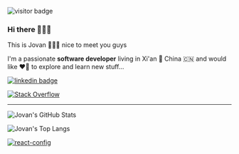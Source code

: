 
![visitor badge](https://visitor-badge.glitch.me/badge?page_id=jovanliuc.visitor-badge&left_text=visitors)

### Hi there 👏👏👏

This is Jovan 👨‍👩‍👧 nice to meet you guys

I'm a passionate **software developer** living in Xi'an 🌇 China 🇨🇳 and would like ❤️‍🔥 to explore and learn new stuff...

[![linkedin badge](https://img.shields.io/badge/LinkedIn-0A66C2.svg?style=for-the-badge&logo=LinkedIn&logoColor=white)](https://www.linkedin.com/in/jovanliuc/)

[![Stack Overflow](https://aleen42.github.io/badges/src/stackoverflow.svg)](https://stackoverflow.com/users/5803701/jovan-liu)

---

![Jovan's GitHub Stats](https://github-readme-stats.vercel.app/api?username=jovanliuc&theme=radical&show_icons=true)

![Jovan's Top Langs](https://github-readme-stats.vercel.app/api/top-langs/?username=jovanliuc&layout=tokyonight)

[![react-config](https://github-readme-stats.vercel.app/api/pin/?username=jovanliuc&repo=react-config)](https://github.com/jovanliuc/react-config)
